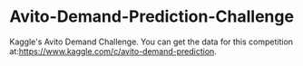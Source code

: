 # Avito-Demand-Prediction-Challenge
Kaggle's Avito Demand Challenge. You can get the data for this competition at:https://www.kaggle.com/c/avito-demand-prediction.
